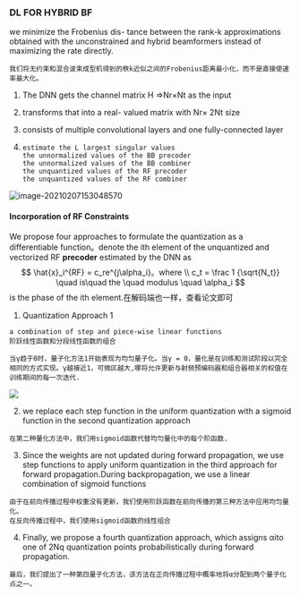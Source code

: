 ### DL FOR HYBRID BF

we minimize the Frobenius dis-
tance between the rank-k approximations obtained with the
unconstrained and hybrid beamformers instead of maximizing
the rate directly.

```
我们将无约束和混合波束成型机得到的秩k近似之间的Frobenius距离最小化，而不是直接使速率最大化。
```

1. The DNN gets the channel matrix H =>Nr×Nt as the input

2.  transforms that into a real- valued matrix with Nr× 2Nt size

3. consists of multiple convolutional layers and one fully-connected layer

4. ```
   estimate the L largest singular values
   the unnormalized values of the BB precoder
   the unnormalized values of the BB combiner
   the unquantized values of the RF precoder
   the unquantized values of the RF combiner
   ```

![image-20210207153048570](C:\Users\Administrator\AppData\Roaming\Typora\typora-user-images\image-20210207153048570.png)

#### Incorporation of RF Constraints

We propose four approaches to formulate the quantization as a differentiable function。denote the ith element of the unquantized and vectorized RF **precoder** estimated by the DNN as 
$$
\hat{x}_i^{RF} = c_re^{j\alpha_i}。where  \\
c_t = \frac 1 {\sqrt{N_t}} \quad is\quad the \quad modulus \quad \alpha_i 
$$
 is the phase of the ith element.在解码端也一样，查看论文即可

1. Quantization Approach 1

```
a combination of step and piece-wise linear functions 
阶跃线性函数和分段线性函数的组合

当γ趋于0时，量子化方法1开始表现为均匀量子化。当γ = 0，量化是在训练和测试阶段以完全相同的方式实现。γ越接近1，可微区越大,哪将允许更新与射频预编码器和组合器相关的权值在训练期间的每一次迭代.
```

![](C:\Users\Administrator\AppData\Roaming\Typora\typora-user-images\image-20210207164548322.png)

2. we replace each step function in the uniform quantization with a sigmoid function in the second quantization approach

```
在第二种量化方法中，我们用sigmoid函数代替均匀量化中的每个阶函数.
```

3. Since the weights are not updated during forward propagation, we use step functions to apply uniform quantization in the third approach for forward propagation.During backpropagation, we use a linear combination of sigmoid functions

```
由于在前向传播过程中权重没有更新，我们使用阶跃函数在前向传播的第三种方法中应用均匀量化。
在反向传播过程中，我们使用sigmoid函数的线性组合
```

4. Finally, we propose a fourth quantization approach, which assigns αito one of 2Nq quantization points probabilistically during forward propagation.

```
最后，我们提出了一种第四量子化方法，该方法在正向传播过程中概率地将α分配到两个量子化点之一。
```

